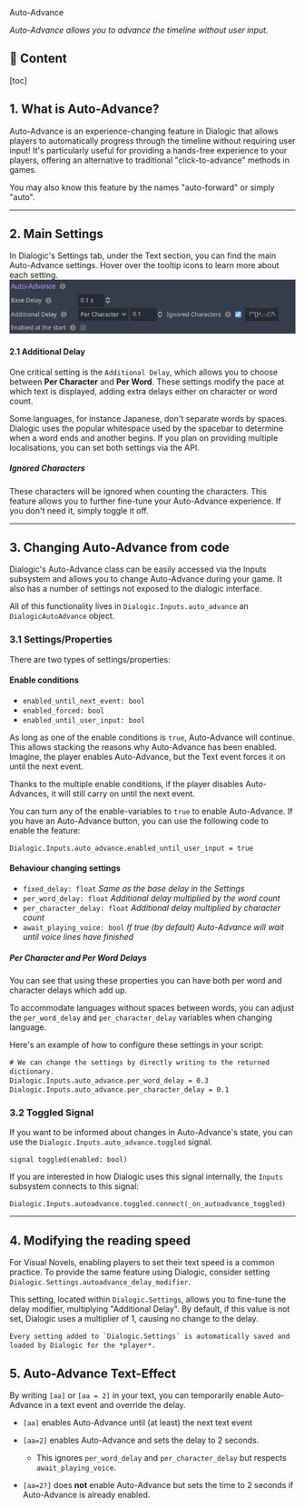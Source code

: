 <div class="header-banner purple">
     <div class="header-label purple">Auto-Advance</div>
</div>

*Auto-Advance allows you to advance the timeline without user input.*

## 📜 Content
[toc]

## 1. What is Auto-Advance?

Auto-Advance is an experience-changing feature in Dialogic that allows players to automatically progress through the timeline without requiring user input!
It's particularly useful for providing a hands-free experience to your players, offering an alternative to traditional "click-to-advance" methods in games.

You may also know this feature by the names "auto-forward" or simply "auto".

---

## 2. Main Settings

In Dialogic's Settings tab, under the Text section, you can find the main Auto-Advance settings. Hover over the tooltip icons to learn more about each setting.
![header_saving_loading](media/auto_advance_settings.png)

#### 2.1 Additional Delay

One critical setting is the `Additional Delay`, which allows you to choose between **Per Character** and **Per Word**. These settings modify the pace at which text is displayed, adding extra delays either on character or word count.

Some languages, for instance Japanese, don't separate words by spaces. Dialogic uses the popular whitespace used by the spacebar to determine when a word ends and another begins. If you plan on providing multiple localisations, you can set both settings via the API.

##### Ignored Characters

These characters will be ignored when counting the characters. This feature allows you to further fine-tune your Auto-Advance experience. If you don't need it, simply toggle it off.

---

## 3. Changing Auto-Advance from code

Dialogic's Auto-Advance class can be easily accessed via the Inputs subsystem and allows you to change Auto-Advance during your game. It also has a number of settings not exposed to the dialogic interface.

All of this functionality lives in `Dialogic.Inputs.auto_advance` an `DialogicAutoAdvance` object.

### 3.1 Settings/Properties

There are two types of settings/properties:

#### Enable conditions

- `enabled_until_next_event: bool`
- `enabled_forced: bool`
- `enabled_until_user_input: bool`

As long as one of the enable conditions is `true`, Auto-Advance will continue.
This allows stacking the reasons why Auto-Advance has been enabled. Imagine, the player enables Auto-Advance, but the Text event forces it on until the next event.

Thanks to the multiple enable conditions, if the player disables Auto-Advances,
it will still carry on until the next event.

You can turn any of the enable-variables to `true` to enable Auto-Advance. If you have an Auto-Advance button, you can use the following code to enable the feature:

```gdscript
Dialogic.Inputs.auto_advance.enabled_until_user_input = true
```

#### Behaviour changing settings

- `fixed_delay: float` *Same as the base delay in the Settings*
- `per_word_delay: float` *Additional delay multiplied by the word count*
- `per_character_delay: float` *Additional delay multiplied by character count*
- `await_playing_voice: bool` *If true (by default) Auto-Advance will wait until voice lines have finished*

##### Per Character and Per Word Delays

You can see that using these properties you can have both per word and character delays which add up.

To accommodate languages without spaces between words, you can adjust the `per_word_delay` and `per_character_delay` variables when changing language.

Here's an example of how to configure these settings in your script:

```gdscript
# We can change the settings by directly writing to the returned dictionary.
Dialogic.Inputs.auto_advance.per_word_delay = 0.3
Dialogic.Inputs.auto_advance.per_character_delay = 0.1
```

### 3.2 Toggled Signal

If you want to be informed about changes in Auto-Advance's state, you can use the
`Dialogic.Inputs.auto_advance.toggled` signal.

```gdscript
signal toggled(enabled: bool)
```

If you are interested in how Dialogic uses this signal internally, the `Inputs` subsystem connects to this signal:

```gdscript
Dialogic.Inputs.autoadvance.toggled.connect(_on_autoadvance_toggled)
```

---

## 4. Modifying the reading speed

For Visual Novels, enabling players to set their text speed is a common practice.
To provide the same feature using Dialogic, consider setting `Dialogic.Settings.autoadvance_delay_modifier`.

This setting, located within `Dialogic.Settings`, allows you to fine-tune the
delay modifier, multiplying "Additional Delay".
By default, if this value is not set, Dialogic uses a multiplier of 1, causing
no change to the delay.

```admonish
Every setting added to `Dialogic.Settings` is automatically saved and loaded by Dialogic for the *player*.
```

## 5. Auto-Advance Text-Effect

By writing `[aa]` or `[aa = 2]` in your text, you can temporarily enable Auto-Advance in a text event and override the delay.

- `[aa]` enables Auto-Advance until (at least) the next text event

- `[aa=2]` enables Auto-Advance and sets the delay to 2 seconds.
  
  - This ignores `per_word_delay` and `per_character_delay` but respects `await_playing_voice`.

- `[aa=2?]` does **not** enable Auto-Advance but sets the time to 2 seconds if Auto-Advance is already enabled.
